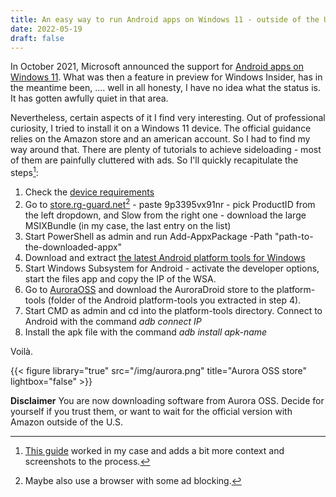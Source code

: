 ```yaml
---
title: An easy way to run Android apps on Windows 11 - outside of the US
date: 2022-05-19
draft: false
---
```


  
In October 2021, Microsoft announced the support for [Android apps on Windows 11](https://blogs.windows.com/windows-insider/2021/10/20/introducing-android-apps-on-windows-11-to-windows-insiders/). What was then a feature in preview for Windows Insider, has in the meantime been, .... well in all honesty, I have no idea what the status is. It has gotten awfully quiet in that area. 

Nevertheless, certain aspects of it I find very interesting. Out of professional curiosity, I tried to install it on a Windows 11 device. The official guidance relies on the Amazon store and an american account. So I had to find my way around that. There are plenty of tutorials to achieve sideloading -  most of them are painfully cluttered with ads. So I'll quickly recapitulate the steps[^1]:
1. Check the [device requirements](https://support.microsoft.com/en-gb/windows/install-mobile-apps-and-the-amazon-appstore-f8d0abb5-44ad-47d8-b9fb-ad6b1459ff6c)
2. Go to [store.rg-guard.net](https://store.rg-adguard.net/)[^2] - paste 9p3395vx91nr - pick ProductID from the left dropdown, and Slow from the right one - download the large MSIXBundle (in my case, the last entry on the list)
3. Start PowerShell as admin and run Add-AppxPackage -Path "path-to-the-downloaded-appx"
4. Download and extract [the latest Android platform tools for Windows](https://dl.google.com/android/repository/platform-tools-latest-windows.zip)
5. Start Windows Subsystem for Android - activate the developer options, start the files app and copy the IP of the WSA.
6. Go to [AuroraOSS](https://auroraoss.com/) and download the AuroraDroid store to the platform-tools (folder of the Android platform-tools you extracted in step 4).
7. Start CMD as admin and cd into the platform-tools directory. Connect to Android with the command *adb connect IP*
8. Install the apk file with the command *adb install apk-name*

Voilà. 

{{< figure library="true" src="/img/aurora.png" title="Aurora OSS store" lightbox="false" >}}


**Disclaimer** You are now downloading software from Aurora OSS. Decide for yourself if you trust them, or want to wait for the official version with Amazon outside of the U.S. 

[^1]: [This guide](https://www.windowscentral.com/how-sideload-android-apps-using-wsa-windows-11) worked in my case and adds a bit more context and screenshots to the process.
[^2]: Maybe also use a browser with some ad blocking.